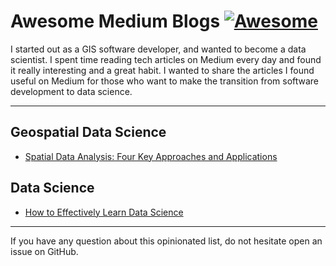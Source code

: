 # Awesome Medium Blogs [![Awesome](https://cdn.rawgit.com/sindresorhus/awesome/d7305f38d29fed78fa85652e3a63e154dd8e8829/media/badge.svg)](https://github.com/duongvgm/awesome-medium-blogs-data-science-and-engineering)

I started out as a GIS software developer, and wanted to become a data scientist. I spent time reading tech articles on Medium every day and found it really interesting and a great habit. I wanted to share the articles I found useful on Medium for those who want to make the transition from software development to data science. 

---

## Geospatial Data Science

* [Spatial Data Analysis: Four Key Approaches and Applications](https://medium.com/@mervegamzenar/four-disciplines-for-spatial-data-science-and-applications-490486849f58 )

## Data Science

* [How to Effectively Learn Data Science]([https://github.com/keon/algorithms](https://medium.com/illumination/how-to-effectively-learn-data-science-in-2024-b3f508db4f67)) 

- - -

If you have any question about this opinionated list, do not hesitate open an issue on GitHub.
